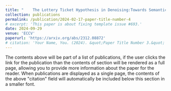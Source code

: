 ```yaml
---
title: "	The Lottery Ticket Hypothesis in Denoising:Towards Semantic-Driven Initialization"
collection: publications
permalink: /publication/2024-02-17-paper-title-number-4
# excerpt: 'This paper is about fixing template issue #693.'
date: 2024-09-29
venue: 'ECCV'
paperurl: 'https://arxiv.org/abs/2312.08872'
# citation: 'Your Name, You. (2024). &quot;Paper Title Number 3.&quot; <i>GitHub Journal of Bugs</i>. 1(3).'
---
```


The contents above will be part of a list of publications, if the user clicks the link for the publication than the contents of section will be rendered as a full page, allowing you to provide more information about the paper for the reader. When publications are displayed as a single page, the contents of the above "citation" field will automatically be included below this section in a smaller font.
